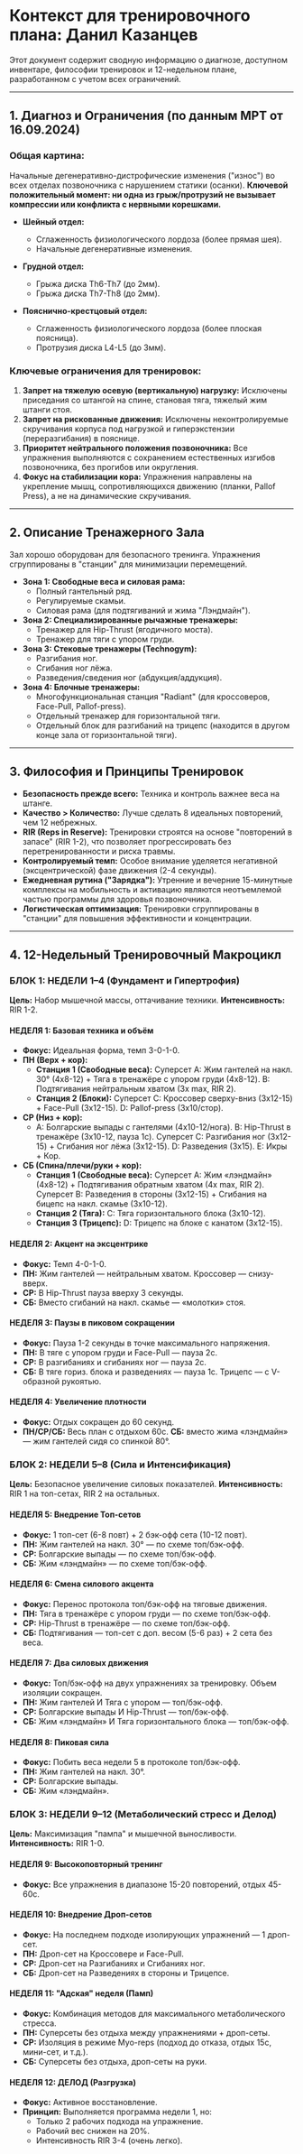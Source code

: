 # Контекст для тренировочного плана: Данил Казанцев

Этот документ содержит сводную информацию о диагнозе, доступном инвентаре, философии тренировок и 12-недельном плане, разработанном с учетом всех ограничений.

---

## 1. Диагноз и Ограничения (по данным МРТ от 16.09.2024)

### Общая картина:
Начальные дегенеративно-дистрофические изменения ("износ") во всех отделах позвоночника с нарушением статики (осанки). **Ключевой положительный момент: ни одна из грыж/протрузий не вызывает компрессии или конфликта с нервными корешками.**

* **Шейный отдел:**
    * Сглаженность физиологического лордоза (более прямая шея).
    * Начальные дегенеративные изменения.

* **Грудной отдел:**
    * Грыжа диска Th6-Th7 (до 2мм).
    * Грыжа диска Th7-Th8 (до 2мм).

* **Пояснично-крестцовый отдел:**
    * Сглаженность физиологического лордоза (более плоская поясница).
    * Протрузия диска L4-L5 (до 3мм).

### Ключевые ограничения для тренировок:
1.  **Запрет на тяжелую осевую (вертикальную) нагрузку:** Исключены приседания со штангой на спине, становая тяга, тяжелый жим штанги стоя.
2.  **Запрет на рискованные движения:** Исключены неконтролируемые скручивания корпуса под нагрузкой и гиперэкстензии (переразгибания) в пояснице.
3.  **Приоритет нейтрального положения позвоночника:** Все упражнения выполняются с сохранением естественных изгибов позвоночника, без прогибов или округления.
4.  **Фокус на стабилизации кора:** Упражнения направлены на укрепление мышц, сопротивляющихся движению (планки, Pallof Press), а не на динамические скручивания.

---

## 2. Описание Тренажерного Зала

Зал хорошо оборудован для безопасного тренинга. Упражнения сгруппированы в "станции" для минимизации перемещений.

* **Зона 1: Свободные веса и силовая рама:**
    * Полный гантельный ряд.
    * Регулируемые скамьи.
    * Силовая рама (для подтягиваний и жима "Лэндмайн").
* **Зона 2: Специализированные рычажные тренажеры:**
    * Тренажер для Hip-Thrust (ягодичного моста).
    * Тренажер для тяги с упором груди.
* **Зона 3: Стековые тренажеры (Technogym):**
    * Разгибания ног.
    * Сгибания ног лёжа.
    * Разведения/сведения ног (абдукция/аддукция).
* **Зона 4: Блочные тренажеры:**
    * Многофункциональная станция "Radiant" (для кроссоверов, Face-Pull, Pallof-press).
    * Отдельный тренажер для горизонтальной тяги.
    * Отдельный блок для разгибаний на трицепс (находится в другом конце зала от горизонтальной тяги).

---

## 3. Философия и Принципы Тренировок

* **Безопасность прежде всего:** Техника и контроль важнее веса на штанге.
* **Качество > Количество:** Лучше сделать 8 идеальных повторений, чем 12 небрежных.
* **RIR (Reps in Reserve):** Тренировки строятся на основе "повторений в запасе" (RIR 1-2), что позволяет прогрессировать без перетренированности и риска травмы.
* **Контролируемый темп:** Особое внимание уделяется негативной (эксцентрической) фазе движения (2-4 секунды).
* **Ежедневная рутина ("Зарядка"):** Утренние и вечерние 15-минутные комплексы на мобильность и активацию являются неотъемлемой частью программы для здоровья позвоночника.
* **Логистическая оптимизация:** Тренировки сгруппированы в "станции" для повышения эффективности и концентрации.

---

## 4. 12-Недельный Тренировочный Макроцикл

### **БЛОК 1: НЕДЕЛИ 1–4 (Фундамент и Гипертрофия)**
**Цель:** Набор мышечной массы, оттачивание техники. **Интенсивность:** RIR 1-2.

#### **НЕДЕЛЯ 1: Базовая техника и объём**
* **Фокус:** Идеальная форма, темп 3-0-1-0.
* **ПН (Верх + кор):**
    * **Станция 1 (Свободные веса):** Суперсет A: Жим гантелей на накл. 30° (4x8-12) + Тяга в тренажёре с упором груди (4x8-12). B: Подтягивания нейтральным хватом (3x max, RIR 2).
    * **Станция 2 (Блоки):** Суперсет C: Кроссовер сверху-вниз (3x12-15) + Face-Pull (3x12-15). D: Pallof-press (3x10/стор).
* **СР (Низ + кор):**
    * A: Болгарские выпады с гантелями (4x10-12/нога). B: Hip-Thrust в тренажёре (3x10-12, пауза 1с). Суперсет C: Разгибания ног (3x12-15) + Сгибания ног лёжа (3x12-15). D: Разведения (3x15). E: Икры + Кор.
* **СБ (Спина/плечи/руки + кор):**
    * **Станция 1 (Свободные веса):** Суперсет A: Жим «лэндмайн» (4x8-12) + Подтягивания обратным хватом (4x max, RIR 2). Суперсет B: Разведения в стороны (3x12-15) + Сгибания на бицепс на накл. скамье (3x10-12).
    * **Станция 2 (Тяга):** C: Тяга горизонтального блока (3x10-12).
    * **Станция 3 (Трицепс):** D: Трицепс на блоке с канатом (3x12-15).

#### **НЕДЕЛЯ 2: Акцент на эксцентрике**
* **Фокус:** Темп 4-0-1-0.
* **ПН:** Жим гантелей — нейтральным хватом. Кроссовер — снизу-вверх.
* **СР:** В Hip-Thrust пауза вверху 3 секунды.
* **СБ:** Вместо сгибаний на накл. скамье — «молотки» стоя.

#### **НЕДЕЛЯ 3: Паузы в пиковом сокращении**
* **Фокус:** Пауза 1-2 секунды в точке максимального напряжения.
* **ПН:** В тяге с упором груди и Face-Pull — пауза 2с.
* **СР:** В разгибаниях и сгибаниях ног — пауза 2с.
* **СБ:** В тяге гориз. блока и разведениях — пауза 1с. Трицепс — с V-образной рукоятью.

#### **НЕДЕЛЯ 4: Увеличение плотности**
* **Фокус:** Отдых сокращен до 60 секунд.
* **ПН/СР/СБ:** Весь план с отдыхом 60с. **СБ:** вместо жима «лэндмайн» — жим гантелей сидя со спинкой 80°.

### **БЛОК 2: НЕДЕЛИ 5–8 (Сила и Интенсификация)**
**Цель:** Безопасное увеличение силовых показателей. **Интенсивность:** RIR 1 на топ-сетах, RIR 2 на остальных.

#### **НЕДЕЛЯ 5: Внедрение Топ-сетов**
* **Фокус:** 1 топ-сет (6-8 повт) + 2 бэк-офф сета (10-12 повт).
* **ПН:** Жим гантелей на накл. 30° — по схеме топ/бэк-офф.
* **СР:** Болгарские выпады — по схеме топ/бэк-офф.
* **СБ:** Жим «лэндмайн» — по схеме топ/бэк-офф.

#### **НЕДЕЛЯ 6: Смена силового акцента**
* **Фокус:** Перенос протокола топ/бэк-офф на тяговые движения.
* **ПН:** Тяга в тренажёре с упором груди — по схеме топ/бэк-офф.
* **СР:** Hip-Thrust в тренажёре — по схеме топ/бэк-офф.
* **СБ:** Подтягивания — топ-сет с доп. весом (5-6 раз) + 2 сета без веса.

#### **НЕДЕЛЯ 7: Два силовых движения**
* **Фокус:** Топ/бэк-офф на двух упражнениях за тренировку. Объем изоляции сокращен.
* **ПН:** Жим гантелей И Тяга с упором — топ/бэк-офф.
* **СР:** Болгарские выпады И Hip-Thrust — топ/бэк-офф.
* **СБ:** Жим «лэндмайн» И Тяга горизонтального блока — топ/бэк-офф.

#### **НЕДЕЛЯ 8: Пиковая сила**
* **Фокус:** Побить веса недели 5 в протоколе топ/бэк-офф.
* **ПН:** Жим гантелей на накл. 30°.
* **СР:** Болгарские выпады.
* **СБ:** Жим «лэндмайн».

### **БЛОК 3: НЕДЕЛИ 9–12 (Метаболический стресс и Делод)**
**Цель:** Максимизация "пампа" и мышечной выносливости. **Интенсивность:** RIR 1-0.

#### **НЕДЕЛЯ 9: Высокоповторный тренинг**
* **Фокус:** Все упражнения в диапазоне 15-20 повторений, отдых 45-60с.

#### **НЕДЕЛЯ 10: Внедрение Дроп-сетов**
* **Фокус:** На последнем подходе изолирующих упражнений — 1 дроп-сет.
* **ПН:** Дроп-сет на Кроссовере и Face-Pull.
* **СР:** Дроп-сет на Разгибаниях и Сгибаниях ног.
* **СБ:** Дроп-сет на Разведениях в стороны и Трицепсе.

#### **НЕДЕЛЯ 11: "Адская" неделя (Памп)**
* **Фокус:** Комбинация методов для максимального метаболического стресса.
* **ПН:** Суперсеты без отдыха между упражнениями + дроп-сеты.
* **СР:** Изоляция в режиме Myo-reps (подход до отказа, отдых 15с, мини-сет, и т.д.).
* **СБ:** Суперсеты без отдыха, дроп-сеты на руки.

#### **НЕДЕЛЯ 12: ДЕЛОД (Разгрузка)**
* **Фокус:** Активное восстановление.
* **Принцип:** Выполняется программа недели 1, но:
    * Только 2 рабочих подхода на упражнение.
    * Рабочий вес снижен на 20%.
    * Интенсивность RIR 3-4 (очень легко).
